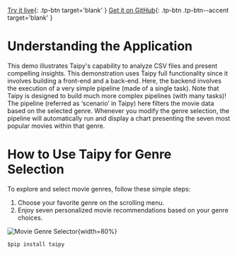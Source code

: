 
[Try it live](https://demo-movie-genre.taipy.cloud/){: .tp-btn target='blank' }
[Get it on GitHub](https://github.com/Avaiga/demo-movie-genre){: .tp-btn .tp-btn--accent target='blank' }

# Understanding the Application
This demo illustrates Taipy's capability to analyze CSV files 
and present compelling insights. This demonstration uses Taipy 
full functionality since it involves building a front-end and a 
back-end. Here, the backend involves the execution of a very simple 
pipeline (made of a single task). Note that Taipy is designed to build 
much more complex pipelines (with many tasks)!
The pipeline (referred as ‘scenario’ in Taipy) here filters the movie 
data based on the selected genre. Whenever you modify the genre selection, 
the pipeline will automatically run and display a chart presenting the seven 
most popular movies within that genre.



# How to Use Taipy for Genre Selection
To explore and select movie genres, follow these simple steps:

1. Choose your favorite genre on the scrolling menu.
2. Enjoy seven personalized movie recommendations based on your genre choices.

![Movie Genre Selector](images/movie-genre-selector.png){width=80%}


```$pip install taipy```
